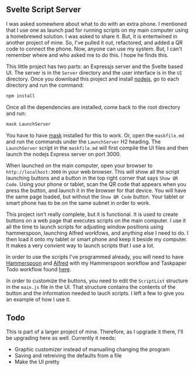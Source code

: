## Svelte Script Server

I was asked somewhere about what to do with an extra phone. I mentioned that I use 
one as launch pad for running scripts on my main computer using a homebrewed solution. 
I was asked to share it. But, it is entertwined in another project of mine. So, I've 
pulled it out, refactored, and added a QR code to connect the phone. Now, anyone can 
use my system. But, I can't remember where and who asked me to do this. I hope he finds 
this.

This little project has two parts: an Expressjs server and the Svelte based 
UI. The server is in the `Server` directory and the user interface is in the 
`UI` directory. Once you download this project and install [nodejs](https://nodejs.org/en/), go to each directory and 
run the command:

```sh
npm install
```

Once all the dependencies are installed, come back to the root directory and 
run:

```sh
mask LaunchServer
```

You have to have [mask](https://github.com/jakedeichert/mask) installed for this to work. Or, open the `maskfile.md` 
and run the commands under the `LaunchServer` H2 heading. The `LaunchServer` script in the 
`maskfile.md` will first compile the UI files and then launch the nodejs Express server on 
port 3000.

When launched on the main computer, open your browser to `http://localhost:3000` in 
your web browser. This will show all the script launching buttons and a button in the top right 
corner that says `Show QR Code`. Using your phone or tablet, scan the QR code that 
appears when you press the button, and launch it in the browser for that device. You 
will have the same page loaded, 
but without the `Show QR Code` button. Your tablet or smart phone has to be 
on the same subnet in order to work.

This project isn't really complete, but it is functional. It is used to 
create buttons on a web page that executes scripts on the main computer. I 
use it all the time to launch scripts for adjusting window positions using 
hammerspoon, launching Alfred workfows, and anything else I need to do. I 
then load it onto my tablet or smart phone and keep it beside my computer. 
It makes a very convient way to launch scripts that I use a lot.

In order to use the scripts I've programmed already, you will need to have [Hammerspoon](https://www.hammerspoon.org/) 
and [Alfred](https://www.alfredapp.com/) with my Hammerspoon workflow and Taskpaper Todo 
workflow found [here](https://github.com/raguay/MyAlfred).

In order to customize the buttons, you need to edit the `ScriptList` structure 
in the `main.js` file in the UI. That structure contains the contents of the 
button and the information needed to lauch scripts. I left a few to give you 
an example of how I use it.

## Todo

This is part of a larger project of mine. Therefore, as I upgrade it there, 
I'll be upgrading here as well. Currently it needs:

- Graphic customizer instead of manualling changing the program
- Saving and retreiving the defaults from a file
- Make the UI pretty
